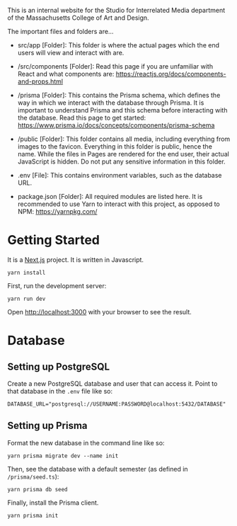 This is an internal website for the Studio for Interrelated Media department of the Massachusetts College of Art and Design.

The important files and folders are…

- src/app [Folder]: This folder is where the actual pages which the end users will view and interact with are.

- /src/components [Folder]: Read this page if you are unfamiliar with React and what components are: https://reactjs.org/docs/components-and-props.html

- /prisma [Folder]: This contains the Prisma schema, which defines the way in which we interact with the database through Prisma. It is important to understand Prisma and this schema before interacting with the database. Read this page to get started: https://www.prisma.io/docs/concepts/components/prisma-schema

- /public [Folder]: This folder contains all media, including everything from images to the favicon. Everything in this folder is public, hence the name. While the files in Pages are rendered for the end user, their actual JavaScript is hidden. Do not put any sensitive information in this folder.

- .env [File]: This contains environment variables, such as the database URL.

- package.json [Folder]: All required modules are listed here. It is recommended to use Yarn to interact with this project, as opposed to NPM: https://yarnpkg.com/

# Getting Started

It is a [Next.js](https://nextjs.org) project. It is written in Javascript.

```
yarn install
```

First, run the development server:

```
yarn run dev
```

Open [http://localhost:3000](http://localhost:3000) with your browser to see the result.

# Database

## Setting up PostgreSQL

Create a new PostgreSQL database and user that can access it.
Point to that database in the `.env` file like so:

```
DATABASE_URL="postgresql://USERNAME:PASSWORD@localhost:5432/DATABASE"
```

## Setting up Prisma

Format the new database in the command line like so:

```
yarn prisma migrate dev --name init
```

Then, see the database with a default semester (as defined in `/prisma/seed.ts`):

```
yarn prisma db seed
```

Finally, install the Prisma client.

```
yarn prisma init
```
